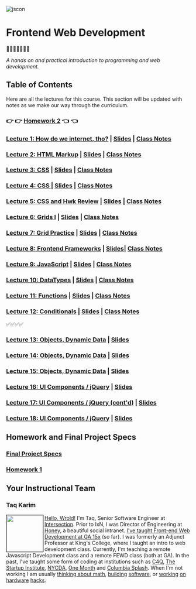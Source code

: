 ![jscon](https://raw.githubusercontent.com/mottaquikarim/FEWDRemote/master/assets/fewdr.png)


# Frontend Web Development 
🎉🎈🎂🍾🎊🍻💃

*A hands on and practical introduction
 to programming and web development.*

## Table of Contents
Here are all the lectures for this course. This section will be updated with notes as we make our way through the curriculum.

### 👉 👉 [Homework 2](https://github.com/mottaquikarim/FEWDRemote/tree/master/Homework_2) 👈 👈

### [Lecture 1: How do we internet, tho?](Lecture_1) | [Slides](https://mottaquikarim.github.io/FEWDRemote/stage/index.html?lecture=1#/) | [Class Notes](https://github.com/mottaquikarim/FEWDRemote/tree/master/Lecture_1/class_notes)
        	
### [Lecture 2: HTML Markup](Lecture_2) | [Slides](https://mottaquikarim.github.io/FEWDRemote/stage/index.html?lecture=2#/) | [Class Notes](https://github.com/mottaquikarim/FEWDRemote/tree/master/Lecture_2/class_notes)
        	
### [Lecture 3: CSS](Lecture_3) | [Slides](https://mottaquikarim.github.io/FEWDRemote/stage/index.html?lecture=3#/) | [Class Notes](https://github.com/mottaquikarim/FEWDRemote/tree/master/Lecture_3/class_notes)
        	
### [Lecture 4: CSS ](Lecture_4) | [Slides](https://mottaquikarim.github.io/FEWDRemote/stage/index.html?lecture=4#/) | [Class Notes](https://github.com/mottaquikarim/FEWDRemote/tree/master/Lecture_4/class_notes)
        	
### [Lecture 5: CSS and Hwk Review](Lecture_5) | [Slides](https://mottaquikarim.github.io/FEWDRemote/stage/index.html?lecture=5#/) | [Class Notes](https://github.com/mottaquikarim/FEWDRemote/tree/master/Lecture_5/class_notes)
        	
### [Lecture 6: Grids I](Lecture_6) | [Slides](https://mottaquikarim.github.io/FEWDRemote/stage/index.html?lecture=6#/) | [Class Notes](https://github.com/mottaquikarim/FEWDRemote/tree/master/Lecture_6/class_notes)

### [Lecture 7: Grid Practice](Lecture_7) | [Slides](https://mottaquikarim.github.io/FEWDRemote/stage/index.html?lecture=7#/) | [Class Notes](https://github.com/mottaquikarim/FEWDRemote/tree/master/Lecture_7/class_notes)

### [Lecture 8: Frontend Frameworks](Lecture_8) | [Slides](https://mottaquikarim.github.io/FEWDRemote/stage/index.html?lecture=8#/)| [Class Notes](https://github.com/mottaquikarim/FEWDRemote/tree/master/Lecture_8/class_notes)
        	
### [Lecture 9: JavaScript](Lecture_9) | [Slides](https://mottaquikarim.github.io/FEWDRemote/stage/index.html?lecture=9#/) | [Class Notes](https://github.com/mottaquikarim/FEWDRemote/tree/master/Lecture_9/class_notes)
        	
### [Lecture 10: DataTypes](Lecture_10) | [Slides](https://mottaquikarim.github.io/FEWDRemote/stage/index.html?lecture=10#/) | [Class Notes](https://github.com/mottaquikarim/FEWDRemote/tree/master/Lecture_10/class_notes)
        	
### [Lecture 11: Functions](Lecture_11) | [Slides](https://mottaquikarim.github.io/FEWDRemote/stage/index.html?lecture=11#/) | [Class Notes](https://github.com/mottaquikarim/FEWDRemote/tree/master/Lecture_11/class_notes)
        	
### [Lecture 12: Conditionals](Lecture_12) | [Slides](https://mottaquikarim.github.io/FEWDRemote/stage/index.html?lecture=12#/) | [Class Notes](https://github.com/mottaquikarim/FEWDRemote/tree/master/Lecture_12/class_notes)

✅✅✅✅
        	
### [Lecture 13: Objects, Dynamic Data](Lecture_13) | [Slides](https://mottaquikarim.github.io/FEWDRemote/stage/index.html?lecture=13#/)
        	
### [Lecture 14: Objects, Dynamic Data](Lecture_14) | [Slides](https://mottaquikarim.github.io/FEWDRemote/stage/index.html?lecture=14#/)
        	
### [Lecture 15: Objects, Dynamic Data](Lecture_15) | [Slides](https://mottaquikarim.github.io/FEWDRemote/stage/index.html?lecture=15#/)
        	
### [Lecture 16: UI Components / jQuery](Lecture_16) | [Slides](https://mottaquikarim.github.io/FEWDRemote/stage/index.html?lecture=16#/)
        	
### [Lecture 17: UI Components / jQuery (cont'd)](Lecture_17) | [Slides](https://mottaquikarim.github.io/FEWDRemote/stage/index.html?lecture=17#/)
        	
### [Lecture 18: UI Components / jQuery](Lecture_18) | [Slides](https://mottaquikarim.github.io/FEWDRemote/stage/index.html?lecture=18#/)

## Homework and Final Project Specs

### [Final Project Specs](https://github.com/mottaquikarim/FEWDRemote/tree/master/Final_Project)
### [Homework 1](https://github.com/mottaquikarim/FEWDRemote/tree/master/Homework_1)
        	
## Your Instructional Team

### Taq Karim
<img src="https://github.com/mottaquikarim/FEWDRemote/blob/master/assets/Image-1-1.jpg?raw=true" style="width: 100px; height: auto; border: 1px solid black" width="100" align="left"> 

[Hello, Wrold!](https://medium.com/@the_taqquikarim/console-log-hello-wrold-3e3abeb44396) I'm Taq, Senior Software Engineer at [Intersection](https://twitter.com/intersection_co). Prior to IxN, I was Director of Engineering at [Honey](https://honey.is/), a beautiful social intranet. [I've taught Front-end Web Development at GA 15x](https://medium.com/@the_taqquikarim/10-lessons-learned-from-100-weeks-of-teaching-fewd-12c43db14f6b) (so far). I was formerly an Adjunct Professor at King's College, where I taught an intro to web development class.  Currently, I'm teaching a remote Javascript Development class and a remote FEWD class (both at GA). In the past, I've taught some form of coding at institutions such as [C4Q](https://www.c4q.nyc/), [The Startup Institute](https://www.startupinstitute.com/), [NYCDA](https://nycda.com/), [One Month](https://onemonth.com/) and [Columbia Splash](https://columbia.learningu.org/). When I'm not working I am usually [thinking about math](https://medium.com/math-musings/why-does-25-25-2-2-1-100-25-an-explanation-6c7e7b283d41), [building](https://medium.com/@the_taqquikarim/a-technique-for-saving-content-from-a-data-text-html-uri-10f045a8876d) [software](https://medium.com/@the_taqquikarim/introducing-bonfire-2c0e437895e2), or [working](https://photos.app.goo.gl/w1crzgI7DqCgGR373) [on](https://photos.app.goo.gl/EaFkp5SmyO0opkg32) [hardware](https://photos.app.goo.gl/tvxPl2zbIMl7FEnK2) [hacks](https://www.instagram.com/p/8rARZNND_t/?taken-by=taqqui.karim).
